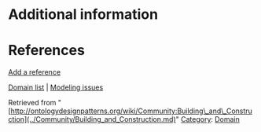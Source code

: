 #  Additional information


#  References


[Add a reference](index.php@title=Odp%253AAdd_reference&subject=Community%253ABuilding+and+Construction.html "http://ontologydesignpatterns.org/wiki/index.php?title=Odp:Add_reference&subject=Community%3ABuilding+and+Construction")


  




[Domain list](../Community/Domain.md "Community:Domain") | [Modeling issues](../Community/Main.md "Community:Main")


Retrieved from "[http://ontologydesignpatterns.org/wiki/Community:Building\_and\_Construction](../Community/Building_and_Construction.md)"
 [Category](http://ontologydesignpatterns.org/wiki/Special:Categories "Special:Categories"): [Domain](../Category/Domain.md "Category:Domain")